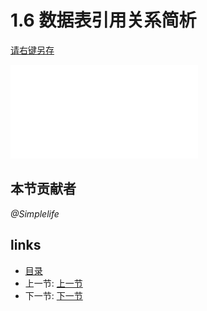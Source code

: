 # 1.6 数据表引用关系简析
[请右键另存](docs/1.6.1.pdf)

![](docs/1.6.1.pdf)

## 本节贡献者
*@Simplelife*

## links
  * [目录](<preface.md>)
  * 上一节: [上一节](<01.05.md>)
  * 下一节: [下一节](<01.07.md>)
